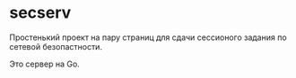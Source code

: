 # secserv

Простенький проект на пару страниц для сдачи сессионого задания по сетевой безопастности.

Это сервер на Go.